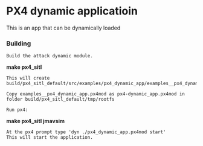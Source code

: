 # PX4 dynamic applicatioin

This is an app that can be dynamically loaded

### Building
```
Build the attack dynamic module.

```
**make px4_sitl**
```
This will create build/px4_sitl_default/src/examples/px4_dynamic_app/examples__px4_dynamic_app.px4mod

Copy examples__px4_dynamic_app.px4mod as px4-dynamic_app.px4mod in folder build/px4_sitl_default/tmp/rootfs

Run px4:  
```
**make px4_sitl jmavsim**  
```
At the px4 prompt type 'dyn ./px4_dynamic_app.px4mod start'  
This will start the application.
```
